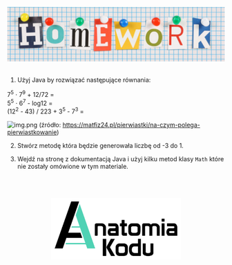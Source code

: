<p align="center">
    <img src="../images/homework.png" width="800">
    <br/><br/>
</p>

1. Użyj Java by rozwiązać następujące równania:

7<sup>5</sup> ⋅ 7<sup>9</sup> + 12/72 =   
5<sup>5</sup> ⋅ 6<sup>7</sup> - log12 =  
(12<sup>2</sup> - 43) / 223 + 3<sup>5</sup> - 7<sup>3</sup> =  

![img.png](../images/img.png)
(źródło: https://matfiz24.pl/pierwiastki/na-czym-polega-pierwiastkowanie)


2. Stwórz metodę która będzie generowała liczbę od -3 do 1.
 
3. Wejdź na stronę z dokumentacją Java i użyj kilku metod klasy `Math` które nie zostały omówione w tym materiale.
<p align="center">
    <br/><br/><br/>
    <img src="../images/logo-ak.png" width="300">
</p>